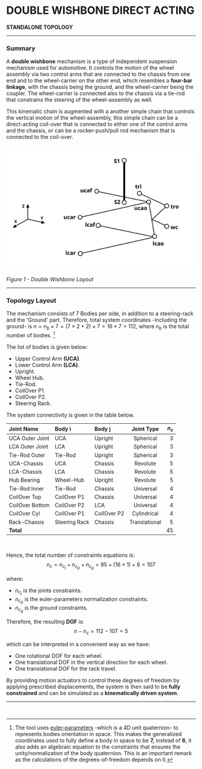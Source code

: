 # DOUBLE WISHBONE DIRECT ACTING

**STANDALONE TOPOLOGY**

------------------------------------------------

### **Summary**

A **double wishbone** mechanism is a type of  independent suspension mechanism used for automotive. It controls the motion of the wheel assembly via two control arms that are connected to the chassis from one end and to the wheel-carrier on the other end, which resembles a **four-bar linkage**, with the chassis being the ground, and the wheel-carrier being the coupler. The wheel-carrier is connected also to the chassis via a tie-rod that constrains the steering of the wheel-assembly as well. 

This kinematic chain is augmented with a another simple chain that controls the vertical motion of the wheel-assembly, this simple chain can be a direct-acting coil-over that is connected to either one of the control arms and the chassis, or can be a rocker-push/pull rod mechanism that is connected to the coil-over.

![Figure 1 - System Layout](double_wishbone.png)

*Figure 1 - Double Wishbone Layout*

--------------------------------------

### **Topology Layout**

The mechanism consists of 7 Bodies per side, in addition to a steering-rack and the 'Ground' part. Therefore, total system coordinates -including the ground- is $n=n_b\times7 = (7\times2 + 2)\times7 = 16\times7 = 112$, where $n_b$ is the total number of bodies. [^1]

The list of bodies is given below:

- Upper Control Arm **(UCA)**.
- Lower Control Arm **(LCA)**.
- Upright.
- Wheel Hub.
- Tie-Rod.
- CoilOver P1.
- CoilOver P2.
- Steering Rack.

The system connectivity is given in the table below.

<center>

| Joint Name      | Body i        | Body j      |  Joint Type   | $n_c$ |
| :-------------- | :------------ | :---------- | :-----------: | ----: |
| UCA Outer Joint | UCA           | Upright     |   Spherical   |     3 |
| LCA Outer Joint | LCA           | Upright     |   Spherical   |     3 |
| Tie-Rod Outer   | Tie-Rod       | Upright     |   Spherical   |     3 |
| UCA-Chassis     | UCA           | Chassis     |   Revolute    |     5 |
| LCA-Chassis     | LCA           | Chassis     |   Revolute    |     5 |
| Hub Bearing     | Wheel-Hub     | Upright     |   Revolute    |     5 |
| Tie-Rod Inner   | Tie-Rod       | Chassis     |   Universal   |     4 |
| CoilOver Top    | CoilOver P1   | Chassis     |   Universal   |     4 |
| CoilOver Bottom | CoilOver P2   | LCA         |   Universal   |     4 |
| CoilOver Cyl    | CoilOver P1   | CoilOver P2 |  Cylindrical  |     4 |
| Rack-Chassis    | Steering Rack | Chassis     | Translational |     5 |
| **Total**       |               |             |               |    45 |

</center>

</br>

Hence, the total number of constraints equations is:
$$ n_{c} = n_{c_j} + n_{c_p} + n_{c_g} = 85 + (16\times 1) + 6 = 107 $$

where:
* $n_{c_j}$ is the joints constraints.
* $n_{c_p}$ is the euler-parameters normalization constraints.
* $n_{c_g}$ is the ground constraints.

Therefore, the resulting **DOF** is:
$$ n - n_c = 112 - 107 = 5 $$

which can be interpreted in a convenient way as we have:
- One rotational DOF for each wheel.
- One translational DOF in the vertical direction for each wheel.
- One translational DOF for the rack travel.

By providing motion actuators to control these degrees of freedom by applying prescribed displacements, the system is then said to be **fully constrained** and can be simulated as a **kinematically driven system**.

------------------------------------------------------
<br/>

[^1]: The tool uses [euler-parameters](https://en.wikibooks.org/wiki/Multibody_Mechanics/Euler_Parameters) -which is a 4D unit quaternion- to represents bodies orientation in space. This makes the generalized coordinates used to fully define a body in space to be **7,** instead of **6**, it also adds an algebraic equation to the constraints that ensures the unity/normalization of the body quaternion. This is an important remark as the calculations of the degrees-of-freedom depends on it.

